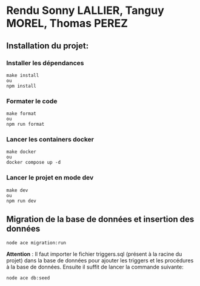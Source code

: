 # Rendu Sonny LALLIER, Tanguy MOREL, Thomas PEREZ

## Installation du projet:

### Installer les dépendances

```console
make install
ou
npm install
```

### Formater le code

```console
make format
ou
npm run format
```

### Lancer les containers docker

```console
make docker
ou
docker compose up -d
```

### Lancer le projet en mode dev

```console
make dev
ou
npm run dev
```

## Migration de la base de données et insertion des données

```console
node ace migration:run
```

**Attention** : Il faut importer le fichier triggers.sql (présent à la racine du projet) dans la base de données pour ajouter les triggers et les procédures à la base de données. Ensuite il suffit de lancer la commande suivante:

```console
node ace db:seed
```
